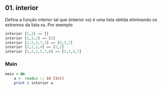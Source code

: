 ## 01. interior
[](solver.hs)
Defina a função interior tal que (interior xs) é uma lista obtida eliminando os extremos da lista xs. Por exemplo

```hs
interior [1,2] == []
interior [1,3,2] == [3]
interior [2,5,3,7,3] == [5,3,7]
interior [2,2,2,4] == [2,2]
interior [1,2,3,5,7,8] == [2,3,5,7]
```


<!--MAIN_BEGIN-->
### Main
```hs
main = do
    a <- readLn :: IO [Int]
    print $ interior a

```
<!--MAIN_END-->

